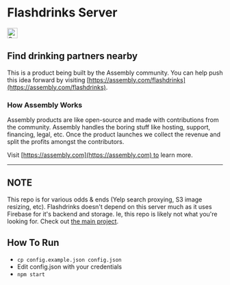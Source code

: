 # Flashdrinks Server

<a href="https://assembly.com/flashdrinks/bounties?utm_campaign=assemblage&utm_source=flashdrinks&utm_medium=repo_badge"><img src="https://asm-badger.herokuapp.com/flashdrinks/badges/tasks.svg" height="24px" alt="Open Tasks" /></a>

## Find drinking partners nearby

This is a product being built by the Assembly community. You can help push this idea forward by visiting [https://assembly.com/flashdrinks](https://assembly.com/flashdrinks).

### How Assembly Works

Assembly products are like open-source and made with contributions from the community. Assembly handles the boring stuff like hosting, support, financing, legal, etc. Once the product launches we collect the revenue and split the profits amongst the contributors.

Visit [https://assembly.com](https://assembly.com) to learn more.

---

## NOTE

This repo is for various odds & ends (Yelp search proxying, S3 image resizing, etc). Flashdrinks doesn't depend on this server much as it uses Firebase for it's backend and storage. Ie, this repo is likely not what you're looking for. Check out [the main project](https://github.com/asm-products/flashdrinks).

## How To Run

* `cp config.example.json config.json`
* Edit config.json with your credentials
* `npm start`
